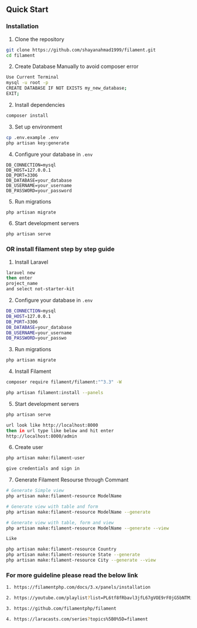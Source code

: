 ## Quick Start

### Installation

1. Clone the repository

```bash
git clone https://github.com/shayanahmad1999/filament.git
cd filament
```

2. Create Database Manually to avoid composer error

```bash
Use Current Terminal
mysql -u root -p
CREATE DATABASE IF NOT EXISTS my_new_database;
EXIT;
```

2. Install dependencies

```bash
composer install
```

3. Set up environment

```bash
cp .env.example .env
php artisan key:generate
```

4. Configure your database in `.env`

```
DB_CONNECTION=mysql
DB_HOST=127.0.0.1
DB_PORT=3306
DB_DATABASE=your_database
DB_USERNAME=your_username
DB_PASSWORD=your_password
```

5. Run migrations

```bash
php artisan migrate
```

6. Start development servers

```bash
php artisan serve
```

### OR install filament step by step guide

1. Install Laravel

```bash
laravel new
then enter
project_name
and select not-starter-kit
```

2. Configure your database in `.env`

```bash
DB_CONNECTION=mysql
DB_HOST=127.0.0.1
DB_PORT=3306
DB_DATABASE=your_database
DB_USERNAME=your_username
DB_PASSWORD=your_passwo
```

3. Run migrations

```bash
php artisan migrate
```

4. Install Filament

```bash
composer require filament/filament:"^3.3" -W

php artisan filament:install --panels
```

5. Start development servers

```bash
php artisan serve

url look like http://localhost:8000
then in url type like below and hit enter
http://localhost:8000/admin
```

6. Create user

```bash
php artisan make:filament-user

give credentials and sign in
```

7. Generate Filament Resourse through Commant

```bash
# Generate Simple view
php artisan make:filament-resource ModelName

# Generate view with table and form
php artisan make:filament-resource ModelName --generate

# Generate view with table, form and view
php artisan make:filament-resource ModelName --generate --view

Like

php artisan make:filament-resource Country
php artisan make:filament-resource State --generate
php artisan make:filament-resource City --generate --view

```

### For more guideline please read the below link

```bash
1. https://filamentphp.com/docs/3.x/panels/installation

2. https://youtube.com/playlist?list=PL6tf8fRbavl3jfL67gVOE9rF0jG5bNTMi&si=4rM8ZNU5APuxfBz5

3. https://github.com/filamentphp/filament

4. https://laracasts.com/series?topics%5B0%5D=filament
```
